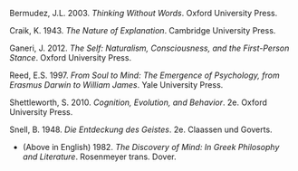 Bermudez, J.L. 2003. *Thinking Without Words*. Oxford University Press.

Craik, K. 1943. *The Nature of Explanation*. Cambridge University Press.

Ganeri, J. 2012. *The Self: Naturalism, Consciousness, and the First-Person Stance*. Oxford University Press.

Reed, E.S. 1997. *From Soul to Mind: The Emergence of Psychology, from Erasmus Darwin to William James*. Yale University Press.

Shettleworth, S. 2010. *Cognition, Evolution, and Behavior*. 2e. Oxford University Press.

Snell, B. 1948. *Die Entdeckung des Geistes*. 2e. Claassen und Goverts.
* (Above in English) 1982. *The Discovery of Mind: In Greek Philosophy and Literature*. Rosenmeyer trans. Dover.
